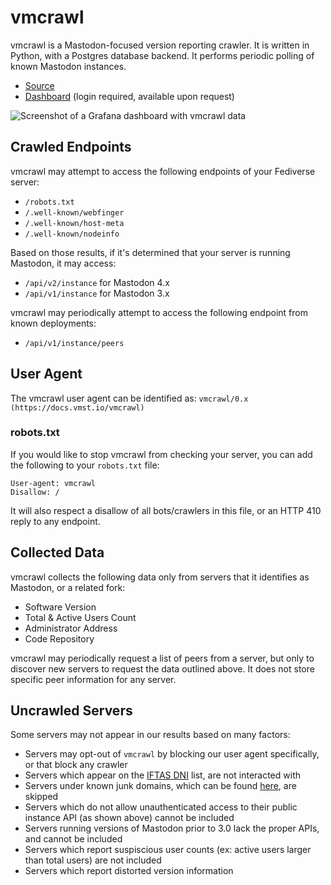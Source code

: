 # vmcrawl

vmcrawl is a Mastodon-focused version reporting crawler.
It is written in Python, with a Postgres database backend.
It performs periodic polling of known Mastodon instances.

- [Source](https://github.com/vmstio/vmcrawl)
- [Dashboard](https://grafana.vmst.io) (login required, available upon request)

![Screenshot of a Grafana dashboard with vmcrawl data](/vmcrawl.png)

## Crawled Endpoints

vmcrawl may attempt to access the following endpoints of your Fediverse server:

- `/robots.txt`
- `/.well-known/webfinger`
- `/.well-known/host-meta`
- `/.well-known/nodeinfo`

Based on those results, if it's determined that your server is running Mastodon, it may access:

- `/api/v2/instance` for Mastodon 4.x
- `/api/v1/instance` for Mastodon 3.x

vmcrawl may periodically attempt to access the following endpoint from known deployments:

- `/api/v1/instance/peers`

## User Agent

The vmcrawl user agent can be identified as: `vmcrawl/0.x (https://docs.vmst.io/vmcrawl)`

### robots.txt

If you would like to stop vmcrawl from checking your server, you can add the following to your `robots.txt` file:

```
User-agent: vmcrawl
Disallow: /
```

It will also respect a disallow of all bots/crawlers in this file, or an HTTP 410 reply to any endpoint.

## Collected Data

vmcrawl collects the following data only from servers that it identifies as Mastodon, or a related fork:

- Software Version
- Total & Active Users Count
- Administrator Address
- Code Repository

vmcrawl may periodically request a list of peers from a server, but only to discover new servers to request the data outlined above.
It does not store specific peer information for any server.

## Uncrawled Servers

Some servers may not appear in our results based on many factors:

- Servers may opt-out of `vmcrawl` by blocking our user agent specifically, or that block any crawler
- Servers which appear on the [IFTAS DNI](https://connect.iftas.org/library/iftas-documentation/iftas-dni-list/) list, are not interacted with
- Servers under known junk domains, which can be found [here](https://github.com/vmstio/vmcrawl/blob/main/creation.sql), are skipped
- Servers which do not allow unauthenticated access to their public instance API (as shown above) cannot be included
- Servers running versions of Mastodon prior to 3.0 lack the proper APIs, and cannot be included
- Servers which report suspiscious user counts (ex: active users larger than total users) are not included
- Servers which report distorted version information

<a rel="me" href="https://vmst.io/@vmstan"></a>
